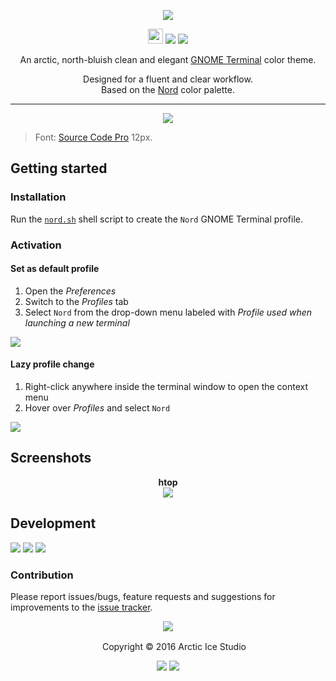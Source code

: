 <p align="center"><img src="https://cdn.rawgit.com/arcticicestudio/nord-gnome-terminal/develop/src/assets/nord-gnome-terminal-banner.svg"/></p>

<p align="center"><img src="https://assets-cdn.github.com/favicon.ico" width=24 height=24/> <a href="https://github.com/arcticicestudio/nord-gnome-terminal/releases/latest"><img src="https://img.shields.io/github/release/arcticicestudio/nord-gnome-terminal.svg?style=flat-square"/></a> <a href="https://github.com/arcticicestudio/nord/releases/tag/v0.2.0"><img src="https://img.shields.io/badge/Nord-v0.2.0-88C0D0.svg?style=flat-square"/></a></p>

<p align="center">An arctic, north-bluish clean and elegant <a href="https://wiki.gnome.org/Apps/Terminal">GNOME Terminal</a> color theme.</p>

<p align="center">Designed for a fluent and clear workflow.<br>
Based on the <a href="https://github.com/arcticicestudio/nord">Nord</a> color palette.</p>

---

<p align="center"><img src="https://raw.githubusercontent.com/arcticicestudio/nord-gnome-terminal/develop/src/assets/scrot-colortest.png"/><blockquote>Font: <a href="https://adobe-fonts.github.io/source-code-pro">Source Code Pro</a> 12px.</blockquote></p>

## Getting started
### Installation
Run the [`nord.sh`](https://github.com/arcticicestudio/nord-gnome-terminal/blob/develop/src/sh/nord.sh) shell script to create the `Nord` GNOME Terminal profile.

### Activation
#### Set as default profile
  1. Open the *Preferences*
  2. Switch to the *Profiles* tab
  3. Select `Nord` from the drop-down menu labeled with *Profile used when launching a new terminal*

![][scrot-readme-default-profile]

#### Lazy profile change
  1. Right-click anywhere inside the terminal window to open the context menu
  2. Hover over *Profiles* and select `Nord`

![][scrot-readme-lazy-profile-change]

## Screenshots
<p align="center"><strong>htop</strong><br><img src="https://raw.githubusercontent.com/arcticicestudio/nord-gnome-terminal/develop/src/assets/scrot-htop.png"/></p>

## Development
[![](https://img.shields.io/badge/Changelog-0.1.0-81A1C1.svg?style=flat-square)](https://github.com/arcticicestudio/nord-gnome-terminal/blob/v0.1.0/CHANGELOG.md) [![](https://img.shields.io/badge/Workflow-gitflow--branching--model-81A1C1.svg?style=flat-square)](http://nvie.com/posts/a-successful-git-branching-model) [![](https://img.shields.io/badge/Versioning-ArcVer_0.8.0-81A1C1.svg?style=flat-square)](https://github.com/arcticicestudio/arcver)

### Contribution
Please report issues/bugs, feature requests and suggestions for improvements to the [issue tracker](https://github.com/arcticicestudio/nord-gnome-terminal/issues).

<p align="center"><img src="https://cdn.rawgit.com/arcticicestudio/nord/develop/src/assets/banner-footer-mountains.svg" /></p>

<p align="center"> <img src="http://arcticicestudio.com/favicon.ico" width=16 height=16/> Copyright &copy; 2016 Arctic Ice Studio</p>

<p align="center"><a href="http://www.apache.org/licenses/LICENSE-2.0"><img src="https://img.shields.io/badge/License-Apache_2.0-5E81AC.svg?style=flat-square"/></a> <a href="https://creativecommons.org/licenses/by-sa/4.0"><img src="https://img.shields.io/badge/License-CC_BY--SA_4.0-5E81AC.svg?style=flat-square"/></a></p>

[scrot-readme-default-profile]: https://raw.githubusercontent.com/arcticicestudio/nord-gnome-terminal/develop/src/assets/scrot-readme-default-profile.png
[scrot-readme-lazy-profile-change]: https://raw.githubusercontent.com/arcticicestudio/nord-gnome-terminal/develop/src/assets/scrot-readme-lazy-profile-change.png
